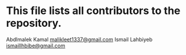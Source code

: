# This file lists all contributors to the repository.

Abdlmalek Kamal <malikleet1337@gmail.com>
Ismail Lahbiyeb <ismaillhbibe@gmail.com>

